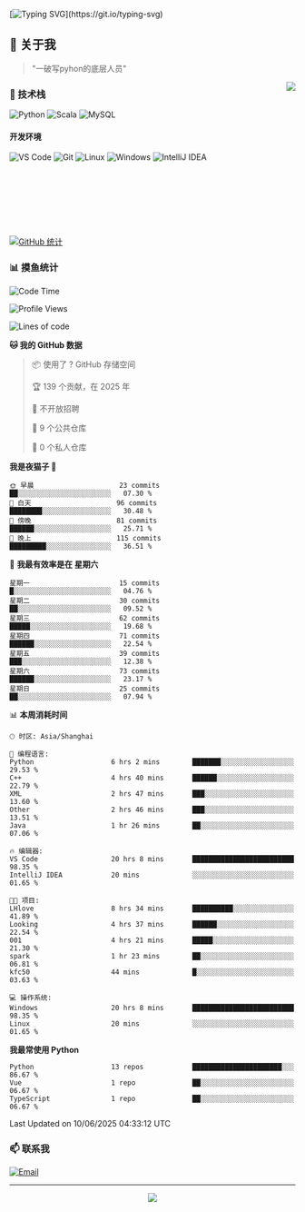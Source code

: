 [![Typing SVG](https://readme-typing-svg.herokuapp.com?font=Fira+Code&pause=1000&color=36BCF7&random=false&width=435&lines=print(%22Hello%2C+World!%22);%23+Welcome+to+my+code+space+%F0%9F%90%8D)](https://git.io/typing-svg)

## 🌟 关于我

> "一破写pyhon的底层人员"

<img align="right" src="https://github-readme-stats.vercel.app/api/top-langs/?username=huanxin996&theme=tokyonight" />

### 🎯 技术栈

![Python](https://img.shields.io/badge/Python-Expert-3776AB?style=for-the-badge&logo=python&logoColor=white)
![Scala](https://img.shields.io/badge/Scala-Expert-DC322F?style=for-the-badge&logo=scala&logoColor=white)
![MySQL](https://img.shields.io/badge/MySQL-Expert-4479A1?style=for-the-badge&logo=mysql&logoColor=white)

#### 开发环境

![VS Code](https://img.shields.io/badge/VS_Code-007ACC?style=for-the-badge&logo=visual-studio-code&logoColor=white)
![Git](https://img.shields.io/badge/Git-F05032?style=for-the-badge&logo=git&logoColor=white)
![Linux](https://img.shields.io/badge/Linux-FCC624?style=for-the-badge&logo=linux&logoColor=black)
![Windows](https://img.shields.io/badge/Windows_11-0078D4?style=for-the-badge&logo=windows11&logoColor=white)
![IntelliJ IDEA](https://img.shields.io/badge/IntelliJ_IDEA-000000?style=for-the-badge&logo=intellij-idea&logoColor=white)

<br/><br/><br/><br/><br/><br/>

  
[![GitHub 统计](https://github-readme-stats.vercel.app/api?username=huanxin996&show_icons=true&theme=tokyonight)](https://github.com/huanxin996)

### 📊 摸鱼统计

<!--START_SECTION:waka-->
![Code Time](http://img.shields.io/badge/Code%20Time-188%20hrs%2030%20mins-blue)

![Profile Views](http://img.shields.io/badge/%E4%B8%AA%E4%BA%BA%E8%B5%84%E6%96%99%E8%A7%82%E7%9C%8B%E6%AC%A1%E6%95%B0-10-blue)

![Lines of code](https://img.shields.io/badge/%E4%BB%8E%E3%80%8CHello%20World%E3%80%8D%E8%B5%B7%E6%88%91%E5%B7%B2%E7%BB%8F%E5%86%99%E4%BA%86-2.5%20million%20%E8%A1%8C%E4%BB%A3%E7%A0%81-blue)

**🐱 我的 GitHub 数据** 

> 📦  使用了 ? GitHub 存储空间 
 > 
> 🏆 139 个贡献，在 2025 年
 > 
> 🚫 不开放招聘
 > 
> 📜 9 个公共仓库 
 > 
> 🔑 0 个私人仓库 
 > 
**我是夜猫子 🦉** 

```text
🌞 早晨                     23 commits          ██░░░░░░░░░░░░░░░░░░░░░░░   07.30 % 
🌆 白天                     96 commits          ████████░░░░░░░░░░░░░░░░░   30.48 % 
🌃 傍晚                     81 commits          ██████░░░░░░░░░░░░░░░░░░░   25.71 % 
🌙 晚上                     115 commits         █████████░░░░░░░░░░░░░░░░   36.51 % 
```
📅 **我最有效率是在 星期六** 

```text
星期一                      15 commits          █░░░░░░░░░░░░░░░░░░░░░░░░   04.76 % 
星期二                      30 commits          ██░░░░░░░░░░░░░░░░░░░░░░░   09.52 % 
星期三                      62 commits          █████░░░░░░░░░░░░░░░░░░░░   19.68 % 
星期四                      71 commits          ██████░░░░░░░░░░░░░░░░░░░   22.54 % 
星期五                      39 commits          ███░░░░░░░░░░░░░░░░░░░░░░   12.38 % 
星期六                      73 commits          ██████░░░░░░░░░░░░░░░░░░░   23.17 % 
星期日                      25 commits          ██░░░░░░░░░░░░░░░░░░░░░░░   07.94 % 
```


📊 **本周消耗时间** 

```text
🕑︎ 时区: Asia/Shanghai

💬 编程语言: 
Python                   6 hrs 2 mins        ███████░░░░░░░░░░░░░░░░░░   29.53 % 
C++                      4 hrs 40 mins       ██████░░░░░░░░░░░░░░░░░░░   22.79 % 
XML                      2 hrs 47 mins       ███░░░░░░░░░░░░░░░░░░░░░░   13.60 % 
Other                    2 hrs 46 mins       ███░░░░░░░░░░░░░░░░░░░░░░   13.51 % 
Java                     1 hr 26 mins        ██░░░░░░░░░░░░░░░░░░░░░░░   07.06 % 

🔥 编辑器: 
VS Code                  20 hrs 8 mins       █████████████████████████   98.35 % 
IntelliJ IDEA            20 mins             ░░░░░░░░░░░░░░░░░░░░░░░░░   01.65 % 

🐱‍💻 项目: 
LHlove                   8 hrs 34 mins       ██████████░░░░░░░░░░░░░░░   41.89 % 
Looking                  4 hrs 37 mins       ██████░░░░░░░░░░░░░░░░░░░   22.54 % 
001                      4 hrs 21 mins       █████░░░░░░░░░░░░░░░░░░░░   21.30 % 
spark                    1 hr 23 mins        ██░░░░░░░░░░░░░░░░░░░░░░░   06.81 % 
kfc50                    44 mins             █░░░░░░░░░░░░░░░░░░░░░░░░   03.63 % 

💻 操作系统: 
Windows                  20 hrs 8 mins       █████████████████████████   98.35 % 
Linux                    20 mins             ░░░░░░░░░░░░░░░░░░░░░░░░░   01.65 % 
```

**我最常使用 Python** 

```text
Python                   13 repos            ██████████████████████░░░   86.67 % 
Vue                      1 repo              ██░░░░░░░░░░░░░░░░░░░░░░░   06.67 % 
TypeScript               1 repo              ██░░░░░░░░░░░░░░░░░░░░░░░   06.67 % 
```




 Last Updated on 10/06/2025 04:33:12 UTC
<!--END_SECTION:waka-->

### 📫 联系我

[![Email](https://img.shields.io/badge/Email-D14836?style=for-the-badge&logo=gmail&logoColor=white)](mailto:mc.xiaolang@Foxmail.com)

---

<p align="center">
  <img src="https://profile-counter.glitch.me/huanxin996/count.svg" />
</p>
